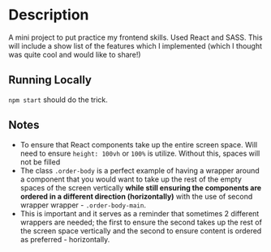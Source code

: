 # Description

A mini project to put practice my frontend skills. Used React and SASS. This will include a show list of the features which I implemented (which I thought was quite cool and would like to share!)

## Running Locally

`npm start` should do the trick.

## Notes

- To ensure that React components take up the entire screen space. Will need to ensure `height: 100vh` or `100%` is utilize. Without this, spaces will not be filled<br />
- The class `.order-body` is a perfect example of having a wrapper around a component that you would want to take up the rest of the empty spaces of the screen vertically <b>while still ensuring the components are ordered in a different direction (horizontally)</b> with the use of second wrapper wrapper - `.order-body-main`.
- This is important and it serves as a reminder that sometimes 2 different wrappers are needed; the first to ensure the second takes up the rest of the screen space vertically and the second to ensure content is ordered as preferred - horizontally.
